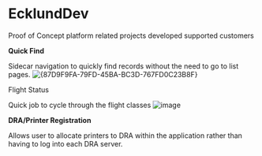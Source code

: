 # EcklundDev

Proof of Concept platform related projects developed supported customers

**Quick Find**

Sidecar navigation to quickly find records without the need to go to list pages.
![{87D9F9FA-79FD-45BA-BC3D-767FD0C23B8F}](https://github.com/user-attachments/assets/58d42f7a-0775-4a9c-803c-141ccf67bf86)

Flight Status

Quick job to cycle through the flight classes 
![image](https://github.com/user-attachments/assets/34a01be5-7279-42d6-9f3c-7af5091fc6bb)


**DRA/Printer Registration**

Allows user to allocate printers to DRA within the application rather than having to log into each DRA server.
